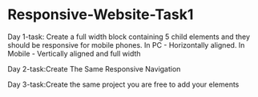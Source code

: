 # Responsive-Website-Task1
Day 1-task:
Create a full width block containing 5 child elements 
and they should be responsive for mobile phones.
  In PC - Horizontally aligned.
  In Mobile - Vertically aligned and full width
  
Day 2-task:Create The Same Responsive Navigation

Day 3-task:Create the same project you are free to add your elements
